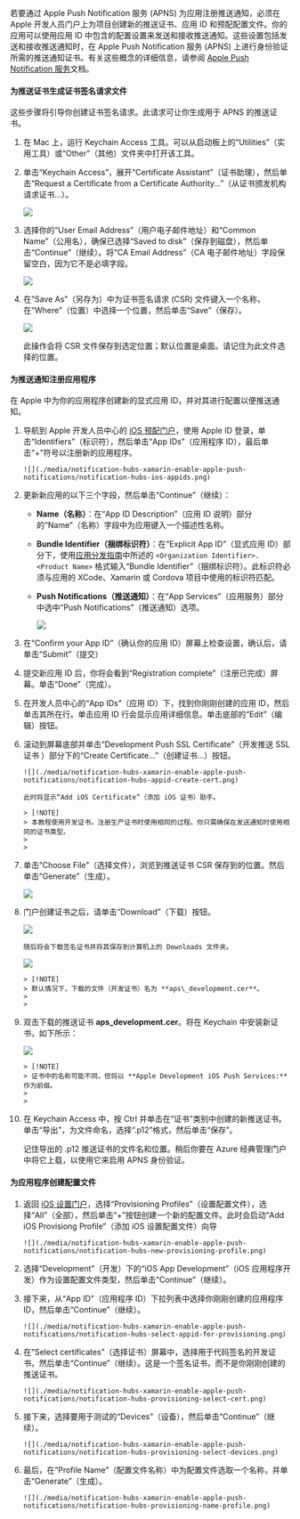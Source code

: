 若要通过 Apple Push Notification 服务 (APNS) 为应用注册推送通知，必须在 Apple 开发人员门户上为项目创建新的推送证书、应用 ID 和预配配置文件。你的应用可以使用应用 ID 中包含的配置设置来发送和接收推送通知。这些设置包括发送和接收推送通知时，在 Apple Push Notification 服务 (APNS) 上进行身份验证所需的推送通知证书。有关这些概念的详细信息，请参阅 [Apple Push Notification 服务](http://go.microsoft.com/fwlink/p/?LinkId=272584)文档。

#### 为推送证书生成证书签名请求文件

这些步骤将引导你创建证书签名请求。此请求可让你生成用于 APNS 的推送证书。

1. 在 Mac 上，运行 Keychain Access 工具。可以从启动板上的“Utilities”（实用工具）或“Other”（其他）文件夹中打开该工具。

2. 单击“Keychain Access”，展开“Certificate Assistant”（证书助理），然后单击“Request a Certificate from a Certificate Authority...”（从证书颁发机构请求证书...）。

      ![](./media/notification-hubs-xamarin-enable-apple-push-notifications/notification-hubs-request-cert-from-ca.png)
3. 选择你的“User Email Address”（用户电子邮件地址）和“Common Name”（公用名），确保已选择“Saved to disk”（保存到磁盘），然后单击“Continue”（继续）。将“CA Email Address”（CA 电子邮件地址）字段保留空白，因为它不是必填字段。

      ![](./media/notification-hubs-xamarin-enable-apple-push-notifications/notification-hubs-csr-info.png)
4. 在“Save As”（另存为）中为证书签名请求 (CSR) 文件键入一个名称，在“Where”（位置）中选择一个位置，然后单击“Save”（保存）。

      ![](./media/notification-hubs-xamarin-enable-apple-push-notifications/notification-hubs-save-csr.png)

      此操作会将 CSR 文件保存到选定位置；默认位置是桌面。请记住为此文件选择的位置。

#### 为推送通知注册应用程序
在 Apple 中为你的应用程序创建新的显式应用 ID，并对其进行配置以便推送通知。

1. 导航到 Apple 开发人员中心的 [iOS 预配门户](http://go.microsoft.com/fwlink/p/?LinkId=272456)，使用 Apple ID 登录，单击“Identifiers”（标识符），然后单击“App IDs”（应用程序 ID），最后单击“+”符号以注册新的应用程序。

       ![](./media/notification-hubs-xamarin-enable-apple-push-notifications/notification-hubs-ios-appids.png)  

2. 更新新应用的以下三个字段，然后单击“Continue”（继续）：

   * **Name（名称）**：在“App ID Description”（应用 ID 说明）部分的“Name”（名称）字段中为应用键入一个描述性名称。
   * **Bundle Identifier（捆绑标识符）**：在“Explicit App ID”（显式应用 ID）部分下，使用[应用分发指南](https://developer.apple.com/library/mac/documentation/IDEs/Conceptual/AppDistributionGuide/ConfiguringYourApp/ConfiguringYourApp.html#//apple_ref/doc/uid/TP40012582-CH28-SW8)中所述的 `<Organization Identifier>.<Product Name>` 格式输入“Bundle Identifier”（捆绑标识符）。此标识符必须与应用的 XCode、Xamarin 或 Cordova 项目中使用的标识符匹配。
   * **Push Notifications（推送通知）**：在“App Services”（应用服务）部分中选中“Push Notifications”（推送通知）选项。

     ![](./media/notification-hubs-xamarin-enable-apple-push-notifications/notification-hubs-new-appid-info.png)  

3. 在“Confirm your App ID”（确认你的应用 ID）屏幕上检查设置，确认后，请单击“Submit”（提交）
4. 提交新应用 ID 后，你将会看到“Registration complete”（注册已完成）屏幕。单击“Done”（完成）。
5. 在开发人员中心的“App IDs”（应用 ID）下，找到你刚刚创建的应用 ID，然后单击其所在行。单击应用 ID 行会显示应用详细信息。单击底部的“Edit”（编辑）按钮。
6. 滚动到屏幕底部并单击“Development Push SSL Certificate”（开发推送 SSL 证书 ）部分下的“Create Certificate...”（创建证书...）按钮。

       ![](./media/notification-hubs-xamarin-enable-apple-push-notifications/notification-hubs-appid-create-cert.png)  

       此时将显示“Add iOS Certificate”（添加 iOS 证书）助手。

       > [!NOTE] 
       > 本教程使用开发证书。注册生产证书时使用相同的过程。你只需确保在发送通知时使用相同的证书类型。
       > 
       > 
7. 单击“Choose File”（选择文件），浏览到推送证书 CSR 保存到的位置。然后单击“Generate”（生成）。

      ![](./media/notification-hubs-xamarin-enable-apple-push-notifications/notification-hubs-appid-cert-choose-csr.png)  

8. 门户创建证书之后，请单击“Download”（下载）按钮。

      ![](./media/notification-hubs-xamarin-enable-apple-push-notifications/notification-hubs-appid-download-cert.png)  

       随后将会下载签名证书并将其保存到计算机上的 Downloads 文件夹。

      ![](./media/notification-hubs-enable-apple-push-notifications/notification-hubs-cert-downloaded.png)  

       > [!NOTE] 
       > 默认情况下，下载的文件（开发证书）名为 **aps\_development.cer**。
       > 
       > 
9. 双击下载的推送证书 **aps\_development.cer**。将在 Keychain 中安装新证书，如下所示：

    ![](./media/notification-hubs-xamarin-enable-apple-push-notifications/notification-hubs-cert-in-keychain.png)  

       > [!NOTE] 
       > 证书中的名称可能不同，但将以 **Apple Development iOS Push Services:** 作为前缀。
       > 
       > 
10. 在 Keychain Access 中，按 Ctrl 并单击在“证书”类别中创建的新推送证书。单击“导出”，为文件命名，选择“.p12”格式，然后单击“保存”。

    记住导出的 .p12 推送证书的文件名和位置。稍后你要在 Azure 经典管理门户中将它上载，以使用它来启用 APNS 身份验证。

#### 为应用程序创建配置文件
1. 返回 <a href="http://go.microsoft.com/fwlink/p/?LinkId=272456" target="_blank">iOS 设置门户</a>，选择“Provisioning Profiles”（设置配置文件），选择“All”（全部），然后单击“+”按钮创建一个新的配置文件。此时会启动“Add iOS Provisiong Profile”（添加 iOS 设置配置文件）向导

       ![](./media/notification-hubs-xamarin-enable-apple-push-notifications/notification-hubs-new-provisioning-profile.png)  

2. 选择“Development”（开发）下的“iOS App Development”（iOS 应用程序开发）作为设置配置文件类型，然后单击“Continue”（继续）。
3. 接下来，从“App ID”（应用程序 ID）下拉列表中选择你刚刚创建的应用程序 ID，然后单击“Continue”（继续）。

       ![](./media/notification-hubs-xamarin-enable-apple-push-notifications/notification-hubs-select-appid-for-provisioning.png)  

4. 在“Select certificates”（选择证书）屏幕中，选择用于代码签名的开发证书，然后单击“Continue”（继续）。这是一个签名证书，而不是你刚刚创建的推送证书。

       ![](./media/notification-hubs-xamarin-enable-apple-push-notifications/notification-hubs-provisioning-select-cert.png)  

5. 接下来，选择要用于测试的“Devices”（设备），然后单击“Continue”（继续）。

       ![](./media/notification-hubs-xamarin-enable-apple-push-notifications/notification-hubs-provisioning-select-devices.png)  

6. 最后，在“Profile Name”（配置文件名称）中为配置文件选取一个名称，并单击“Generate”（生成）。

       ![](./media/notification-hubs-xamarin-enable-apple-push-notifications/notification-hubs-provisioning-name-profile.png)  

<!---HONumber=Mooncake_0306_2017-->
<!---Update_Description: wording update -->